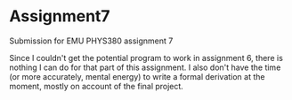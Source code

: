 # Assignment7
Submission for EMU PHYS380 assignment 7

Since I couldn't get the potential program to work in assignment 6, there is nothing I can do for that part of this assignment.
I also don't have the time (or more accurately, mental energy) to write a formal derivation at the moment, mostly on account of the final project.
